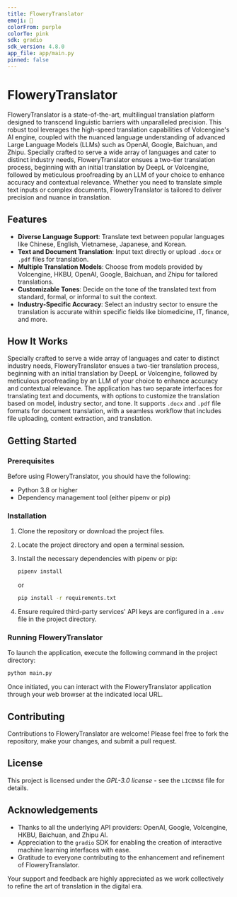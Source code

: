 ```yaml
---
title: FloweryTranslator
emoji: 🌸
colorFrom: purple
colorTo: pink
sdk: gradio
sdk_version: 4.8.0
app_file: app/main.py
pinned: false
---
```


# FloweryTranslator

FloweryTranslator is a state-of-the-art, multilingual translation platform designed to transcend linguistic barriers with unparalleled precision. This robust tool leverages the high-speed translation capabilities of Volcengine's AI engine, coupled with the nuanced language understanding of advanced Large Language Models (LLMs) such as OpenAI, Google, Baichuan, and Zhipu. Specially crafted to serve a wide array of languages and cater to distinct industry needs, FloweryTranslator ensues a two-tier translation process, beginning with an initial translation by DeepL or Volcengine, followed by meticulous proofreading by an LLM of your choice to enhance accuracy and contextual relevance. Whether you need to translate simple text inputs or complex documents, FloweryTranslator is tailored to deliver precision and nuance in translation.

## Features

- **Diverse Language Support**: Translate text between popular languages like Chinese, English, Vietnamese, Japanese, and Korean.
- **Text and Document Translation**: Input text directly or upload `.docx` or `.pdf` files for translation.
- **Multiple Translation Models**: Choose from models provided by Volcengine, HKBU, OpenAI, Google, Baichuan, and Zhipu for tailored translations.
- **Customizable Tones**: Decide on the tone of the translated text from standard, formal, or informal to suit the context.
- **Industry-Specific Accuracy**: Select an industry sector to ensure the translation is accurate within specific fields like biomedicine, IT, finance, and more.

## How It Works

Specially crafted to serve a wide array of languages and cater to distinct industry needs, FloweryTranslator ensues a two-tier translation process, beginning with an initial translation by DeepL or Volcengine, followed by meticulous proofreading by an LLM of your choice to enhance accuracy and contextual relevance. The application has two separate interfaces for translating text and documents, with options to customize the translation based on model, industry sector, and tone. It supports `.docx` and `.pdf` file formats for document translation, with a seamless workflow that includes file uploading, content extraction, and translation.

## Getting Started

### Prerequisites

Before using FloweryTranslator, you should have the following:
- Python 3.8 or higher
- Dependency management tool (either pipenv or pip)

### Installation

1. Clone the repository or download the project files.
2. Locate the project directory and open a terminal session.
3. Install the necessary dependencies with pipenv or pip:

   ```sh
   pipenv install
   ```
   or
   ```sh
   pip install -r requirements.txt
   ```

4. Ensure required third-party services' API keys are configured in a `.env` file in the project directory.

### Running FloweryTranslator

To launch the application, execute the following command in the project directory:

```sh
python main.py
```

Once initiated, you can interact with the FloweryTranslator application through your web browser at the indicated local URL.

## Contributing

Contributions to FloweryTranslator are welcome! Please feel free to fork the repository, make your changes, and submit a pull request.

## License

This project is licensed under the *GPL-3.0 license* - see the `LICENSE` file for details.

## Acknowledgements

- Thanks to all the underlying API providers: OpenAI, Google, Volcengine, HKBU, Baichuan, and Zhipu AI.
- Appreciation to the `gradio` SDK for enabling the creation of interactive machine learning interfaces with ease.
- Gratitude to everyone contributing to the enhancement and refinement of FloweryTranslator.

Your support and feedback are highly appreciated as we work collectively to refine the art of translation in the digital era.
